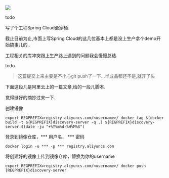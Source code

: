 ![](https://o4dyfn0ef.qnssl.com/image/2016-11-15-Unknown.png)

todo 

写了个工程Spring Cloud全家桶. 

截止目前为止,市面上写Spring Cloud的这几位基本上都是没上生产拿个demo开始搞事儿的.. 

工程相关的库冲突跟上生产路上遇到的问题我会慢慢总结. 


todo. 

> 这篇提交上来主要是不小心git push了一下...半成品都还不是,就开了头




下面这段儿是阿里云上的一篇文章,给的一段儿脚本. 

觉得挺好的摘抄过来一下. 

创建镜像

`export REGPREFIX=registry.aliyuncs.com/<username>/ docker tag $(docker build -t ${REGPREFIX}discovery-server -q .) ${REGPREFIX}discovery-server:$(date -ju "+%Y%m%d-%H%M%S")`

登录到镜像仓库，*** 用户名， *** 密码

`docker login -u *** -p *** registry.aliyuncs.com`

将创建好的镜像上传到镜像仓库，<username>替换为你的username

`export REGPREFIX=registry.aliyuncs.com/<username>/ docker push {REGPREFIX}discovery-server`
